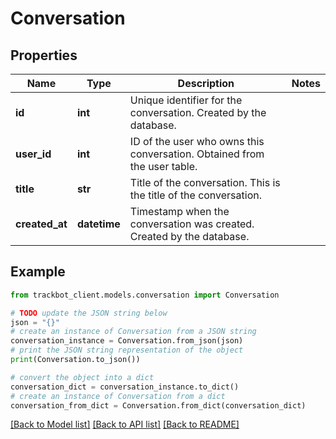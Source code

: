 # Conversation


## Properties

Name | Type | Description | Notes
------------ | ------------- | ------------- | -------------
**id** | **int** | Unique identifier for the conversation. Created by the database. | 
**user_id** | **int** | ID of the user who owns this conversation. Obtained from the user table. | 
**title** | **str** | Title of the conversation. This is the title of the conversation. | 
**created_at** | **datetime** | Timestamp when the conversation was created. Created by the database. | 

## Example

```python
from trackbot_client.models.conversation import Conversation

# TODO update the JSON string below
json = "{}"
# create an instance of Conversation from a JSON string
conversation_instance = Conversation.from_json(json)
# print the JSON string representation of the object
print(Conversation.to_json())

# convert the object into a dict
conversation_dict = conversation_instance.to_dict()
# create an instance of Conversation from a dict
conversation_from_dict = Conversation.from_dict(conversation_dict)
```
[[Back to Model list]](../README.md#documentation-for-models) [[Back to API list]](../README.md#documentation-for-api-endpoints) [[Back to README]](../README.md)


